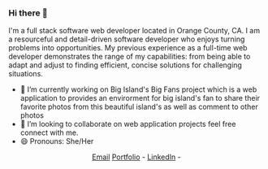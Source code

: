 ### Hi there 👋

<!--
**atusan/atusan** is a ✨ _special_ ✨ repository because its `README.md` (this file) appears on your GitHub profile.-->

I'm a full stack software web developer located in Orange County, CA. I am a resourceful and detail-driven software developer who enjoys turning problems into opportunities. My previous experience as a full-time web developer demonstrates the range of my capabilities: from being able to adapt and adjust to finding efficient, concise solutions for challenging situations.

- 🔭 I’m currently working on Big Island's Big Fans project which is a web application to provides an envirorment for big island's fan to share their favorite photos from this beautiful island's as well as comment to other photos 
- 👯 I’m looking to collaborate on web application projects feel free connect with me.
- 😄 Pronouns: She/Her


<!-- ### Languages and Tools 🛠️ 
JavaScript, D3.js, Geo Mapping with Leaflet.js, React, Node.js, Express, SQL Databases (PostgreSQL, SQLAlchemy, MongoDB, Mongoose, ETL), Python, Django, PostgresSQL, VS Code, Git, GitHub, HTML, CSS, Bootstrap, Materialize, Semantic UI, Amazon Web Services (AWS), Azure, Social Media Mining,Heroku. -->

<div align="center">   
<a href="mailto:atnaseri@gmail.com">Email</a>
<a href="https://atusan.github.io/portfolio/">Portfolio</a> - 
<a href="https://www.linkedin.com/in/atusa-naseri/">LinkedIn</a> - 
</div>
